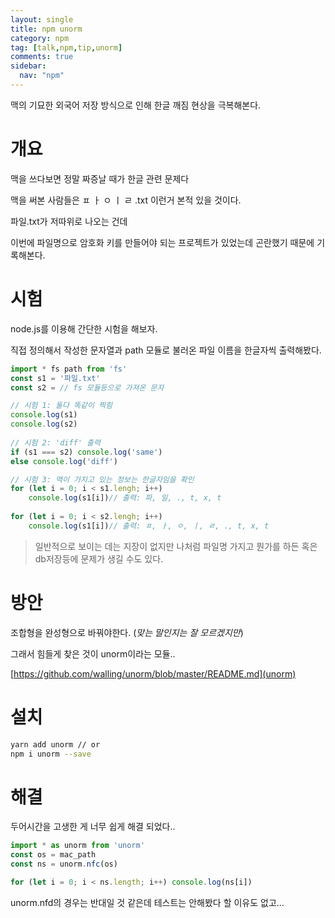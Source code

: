 ```yaml
---
layout: single
title: npm unorm
category: npm
tag: [talk,npm,tip,unorm]
comments: true
sidebar:
  nav: "npm"
---
```


맥의 기묘한 외국어 저장 방식으로 인해 한글 깨짐 현상을 극복해본다.

# 개요

맥을 쓰다보면 정말 짜증날 때가 한글 관련 문제다

맥을 써본 사람들은  ㅍ ㅏ ㅇ ㅣ ㄹ .txt 이런거 본적 있을 것이다.

파일.txt가 저따위로 나오는 건데

이번에 파일명으로 암호화 키를 만들어야 되는 프로젝트가 있었는데 곤란했기 때문에 기록해본다.

# 시험

node.js를 이용해 간단한 시험을 해보자.

직접 정의해서 작성한 문자열과 path 모듈로 불러온 파일 이름을 한글자씩 출력해봤다.

```javascript
import * fs path from 'fs'
const s1 = '파일.txt'
const s2 = // fs 모듈등으로 가져온 문자

// 시험 1: 둘다 똑같이 찍힘
console.log(s1)
console.log(s2)
  
// 시험 2: 'diff' 출력
if (s1 === s2) console.log('same')
else console.log('diff') 

// 시험 3: 맥이 가지고 있는 정보는 한글자임을 확인
for (let i = 0; i < s1.lengh; i++) 
    console.log(s1[i])// 출력: 파, 일, ., t, x, t
 
for (let i = 0; i < s2.lengh; i++) 
    console.log(s1[i])// 출력: ㅍ, ㅏ, ㅇ, ㅣ, ㄹ, ., t, x, t
```

> 일반적으로 보이는 데는 지장이 없지만 나처럼 파일명 가지고 뭔가를 하든 혹은 db저장등에 문제가 생길 수도 있다. 
    
# 방안

조합형을 완성형으로 바꿔야한다. (_맞는 말인지는 잘 모르겠지만_)

그래서 힘들게 찾은 것이 unorm이라는 모듈..

[https://github.com/walling/unorm/blob/master/README.md](unorm)

# 설치

```bash
yarn add unorm // or
npm i unorm --save   
```

# 해결

두어시간을 고생한 게 너무 쉽게 해결 되었다..

```javascript
import * as unorm from 'unorm'
const os = mac_path
const ns = unorm.nfc(os) 

for (let i = 0; i < ns.length; i++) console.log(ns[i])
``` 

unorm.nfd의 경우는 반대일 것 같은데 테스트는 안해봤다 할 이유도 없고...

 
 
